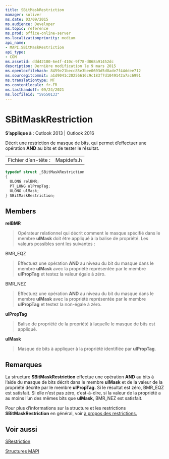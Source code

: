 ```yaml
---
title: SBitMaskRestriction
manager: soliver
ms.date: 03/09/2015
ms.audience: Developer
ms.topic: reference
ms.prod: office-online-server
ms.localizationpriority: medium
api_name:
- MAPI.SBitMaskRestriction
api_type:
- COM
ms.assetid: ddd42180-6e4f-410c-9f78-d868a91452dc
description: Dernière modification le 9 mars 2015
ms.openlocfilehash: 8459e21becc85e3bee0603d5d8ade7f44ddee712
ms.sourcegitcommit: a1d9041c20256616c9c183f7d1049142a7ac6991
ms.translationtype: MT
ms.contentlocale: fr-FR
ms.lasthandoff: 09/24/2021
ms.locfileid: "59550133"
---
```

# <a name="sbitmaskrestriction"></a>SBitMaskRestriction

  
  
**S’applique à** : Outlook 2013 | Outlook 2016 
  
Décrit une restriction de masque de bits, qui permet d’effectuer une opération **AND** au bits et de tester le résultat. 
  
|||
|:-----|:-----|
|Fichier d’en-tête :  <br/> |Mapidefs.h  <br/> |
   
```cpp
typedef struct _SBitMaskRestriction
{
  ULONG relBMR;
  PT_LONG ulPropTag;
  ULONG ulMask;
} SBitMaskRestriction;

```

## <a name="members"></a>Members

 **relBMR**
  
> Opérateur relationnel qui décrit comment le masque spécifié dans le membre **ulMask** doit être appliqué à la balise de propriété. Les valeurs possibles sont les suivantes : 
    
BMR_EQZ 
  
> Effectuez une opération **AND** au niveau du bit du masque dans le membre **ulMask** avec la propriété représentée par le membre **ulPropTag** et testez la valeur égale à zéro. 
    
BMR_NEZ 
  
> Effectuez une opération **AND** au niveau du bit du masque dans le membre **ulMask** avec la propriété représentée par le membre **ulPropTag** et testez la non-égale à zéro. 
    
 **ulPropTag**
  
> Balise de propriété de la propriété à laquelle le masque de bits est appliqué.
    
 **ulMask**
  
> Masque de bits à appliquer à la propriété identifiée par **ulPropTag**.
    
## <a name="remarks"></a>Remarques

La structure **SBitMaskRestriction** effectue une opération **AND** au bits à l’aide du masque de bits décrit dans le membre **ulMask** et de la valeur de la propriété décrite par le membre **ulPropTag.** Si le résultat est zéro, BMR_EQZ est satisfait. Si elle n’est pas zéro, c’est-à-dire, si la valeur de la propriété a au moins l’un des mêmes bits que **ulMask,** BMR_NEZ est satisfait.
  
Pour plus d’informations sur la structure et les restrictions **SBitMaskRestriction** en général, voir [à propos des restrictions.](about-restrictions.md)
  
## <a name="see-also"></a>Voir aussi



[SRestriction](srestriction.md)


[Structures MAPI](mapi-structures.md)

